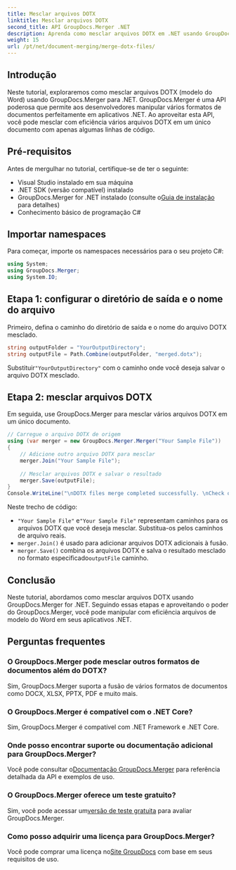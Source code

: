 ```yaml
---
title: Mesclar arquivos DOTX
linktitle: Mesclar arquivos DOTX
second_title: API GroupDocs.Merger .NET
description: Aprenda como mesclar arquivos DOTX em .NET usando GroupDocs.Merger sem esforço. Aprimore seus recursos de manipulação de documentos.
weight: 15
url: /pt/net/document-merging/merge-dotx-files/
---
```

## Introdução
Neste tutorial, exploraremos como mesclar arquivos DOTX (modelo do Word) usando GroupDocs.Merger para .NET. GroupDocs.Merger é uma API poderosa que permite aos desenvolvedores manipular vários formatos de documentos perfeitamente em aplicativos .NET. Ao aproveitar esta API, você pode mesclar com eficiência vários arquivos DOTX em um único documento com apenas algumas linhas de código.
## Pré-requisitos
Antes de mergulhar no tutorial, certifique-se de ter o seguinte:
- Visual Studio instalado em sua máquina
- .NET SDK (versão compatível) instalado
-  GroupDocs.Merger for .NET instalado (consulte o[Guia de instalação](https://tutorials.groupdocs.com/merger/net/) para detalhes)
- Conhecimento básico de programação C#

## Importar namespaces
Para começar, importe os namespaces necessários para o seu projeto C#:
```csharp
using System; 
using GroupDocs.Merger;
using System.IO;
```
## Etapa 1: configurar o diretório de saída e o nome do arquivo
Primeiro, defina o caminho do diretório de saída e o nome do arquivo DOTX mesclado.
```csharp
string outputFolder = "YourOutputDirectory";
string outputFile = Path.Combine(outputFolder, "merged.dotx");
```
 Substituir`"YourOutputDirectory"` com o caminho onde você deseja salvar o arquivo DOTX mesclado.
## Etapa 2: mesclar arquivos DOTX
Em seguida, use GroupDocs.Merger para mesclar vários arquivos DOTX em um único documento.
```csharp
// Carregue o arquivo DOTX de origem
using (var merger = new GroupDocs.Merger.Merger("Your Sample File"))
{
    // Adicione outro arquivo DOTX para mesclar
    merger.Join("Your Sample File");
    
    // Mesclar arquivos DOTX e salvar o resultado
    merger.Save(outputFile);
}
Console.WriteLine("\nDOTX files merge completed successfully. \nCheck output in {0}", outputFolder);
```
Neste trecho de código:
- `"Your Sample File"` e`"Your Sample File"` representam caminhos para os arquivos DOTX que você deseja mesclar. Substitua-os pelos caminhos de arquivo reais.
- `merger.Join()` é usado para adicionar arquivos DOTX adicionais à fusão.
- `merger.Save()` combina os arquivos DOTX e salva o resultado mesclado no formato especificado`outputFile` caminho.

## Conclusão
Neste tutorial, abordamos como mesclar arquivos DOTX usando GroupDocs.Merger for .NET. Seguindo essas etapas e aproveitando o poder do GroupDocs.Merger, você pode manipular com eficiência arquivos de modelo do Word em seus aplicativos .NET.

## Perguntas frequentes
### O GroupDocs.Merger pode mesclar outros formatos de documentos além do DOTX?
Sim, GroupDocs.Merger suporta a fusão de vários formatos de documentos como DOCX, XLSX, PPTX, PDF e muito mais.
### O GroupDocs.Merger é compatível com o .NET Core?
Sim, GroupDocs.Merger é compatível com .NET Framework e .NET Core.
### Onde posso encontrar suporte ou documentação adicional para GroupDocs.Merger?
 Você pode consultar o[Documentação GroupDocs.Merger](https://tutorials.groupdocs.com/merger/net/) para referência detalhada da API e exemplos de uso.
### O GroupDocs.Merger oferece um teste gratuito?
 Sim, você pode acessar um[versão de teste gratuita](https://releases.groupdocs.com/) para avaliar GroupDocs.Merger.
### Como posso adquirir uma licença para GroupDocs.Merger?
 Você pode comprar uma licença no[Site GroupDocs](https://purchase.groupdocs.com/buy) com base em seus requisitos de uso.